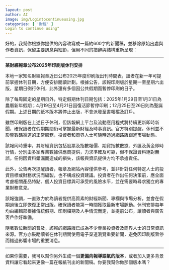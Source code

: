 ```yaml
---
layout: post
author: AI
image: img/Logintocontinueusing.jpg
categories: [ '財經' ]
Login to continue using"
---
```

好的，我幫你根據你提供的內容改寫成一篇約600字的新聞稿，並移除原始出處與作者資訊，保留主要訊息與細節，但用不同的措辭與結構重新呈現：  

---

**某財經報章公布2025年印刷版休刊安排**  

本地一家知名財經報章近日公布2025年度印刷版出刊時間表，讀者在新一年可提前掌握休刊日期，方便安排閱讀計劃。根據公告，該報印刷版於星期一至星期六出版，星期日例行休刊，此外還有多個因公共假期而暫停印刷的日子。  

除了每周固定的星期日外，特定假期休刊日期包括：2025年1月29日至1月31日為農曆新年假期；4月19日至4月21日因復活節暫停印刷；12月25日至26日則為聖誕假期。上述日期的紙本版本將停止出版，不會派發至書報檔及訂戶。  

雖然印刷版在上述日子休刊，但該報網上平台及流動應用程式將持續更新即時新聞，確保讀者在假期期間仍可掌握最新財經及時事資訊。官方特別提醒，休刊並不影響數碼渠道的正常服務，投資者和商界人士可隨時透過網路版跟進市場動態。  

該報同時重申，其財經資訊包括股票及指數報價、期貨指數數據、外匯及黃金即時行情，分別由多家專業數據供應商提供，力求準確及可靠，但不保證資料絕對無誤。任何因資料錯漏而造成的損失，該報與資訊提供方均不承擔責任。  

此外，公告再次提醒讀者，報章及網站內容僅供參考，並非針對任何特定人士的投資目標或財務狀況而編製，也不構成投資建議。投資者在作出任何決策前，應全面考慮相關產品特點、個人投資目標與可承受的風險水平，並在需要時尋求獨立的專業財務意見。  

該報強調，一直致力於為讀者提供高質素的財經新聞、專欄與市場分析，並會在假期過後立即恢復正常出版，確保讀者能第一時間獲取最新市場脈動。休刊安排每年均由編輯部根據傳統假期、印刷檔期及人手情況而定，並提前公布，讓讀者與廣告客戶作好準備。  

隨著數位新聞的普及，該報的網路版已成為不少專業投資者及商界人士的日常資訊來源。官方亦鼓勵讀者在休刊期間使用電子渠道瀏覽重要新聞，避免因印刷版暫停而錯過影響市場的重要消息。  

---

如果你需要，我可以幫你另外生成一個**更偏向報導語氣的版本**，或者加入更多背景資料讓它看起來更像一篇在報紙刊出的新聞稿。你要我幫你做那個版本嗎？